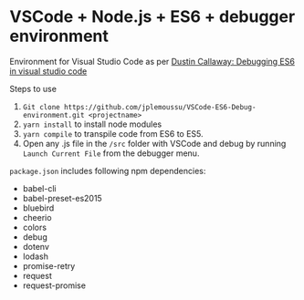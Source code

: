 # VSCode + Node.js + ES6 + debugger environment

Environment for Visual Studio Code as per [Dustin Callaway: Debugging ES6 in visual studio code](https://medium.com/@drcallaway/debugging-es6-in-visual-studio-code-4444db797954)

Steps to use
1. `Git clone https://github.com/jplemoussu/VSCode-ES6-Debug-environment.git <projectname>`
2. `yarn install` to install node modules
3. `yarn compile` to transpile code from ES6 to ES5.
4. Open any .js file in the `/src` folder with VSCode and debug by running `Launch Current File` from the debugger menu.

`package.json` includes following npm dependencies:
* babel-cli
* babel-preset-es2015
* bluebird
* cheerio
* colors
* debug
* dotenv
* lodash
* promise-retry
* request
* request-promise
